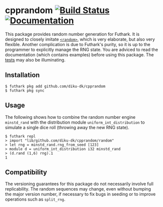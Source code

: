 # cpprandom [![Build Status](https://travis-ci.org/diku-dk/cpprandom.svg?branch=master)](https://travis-ci.org/diku-dk/cpprandom) [![Documentation](https://futhark-lang.org/pkgs/github.com/diku-dk/cpprandom/status.svg)](https://futhark-lang.org/pkgs/github.com/diku-dk/cpprandom/latest/)

This package provides random number generation for Futhark.  It is
designed to closely imitate
[`<random>`](http://www.cplusplus.com/reference/random/), which is
very elaborate, but also very flexible.  Another complication is due
to Futhark's purity, so it is up to the programmer to explicitly
manage the RNG state.  You are adviced to read the documentation
(which contains examples) before using this package.  The
[tests](lib/github.com/diku-dk/cpprandom/random_tests.fut) may also be
illuminating.

## Installation

```
$ futhark pkg add github.com/diku-dk/cpprandom
$ futhark pkg sync
```

## Usage

The following shows how to combine the random number engine
`minstd_rand` with the distribution module `uniform_int_distribution`
to simulate a single dice roll (throwing away the new RNG state).

```
$ futhark repl
> import "lib/github.com/diku-dk/cpprandom/random"
> let rng = minstd_rand.rng_from_seed [123]
> module d = uniform_int_distribution i32 minstd_rand
> (d.rand (1,6) rng).1
1
```

## Compatibility

The versioning guarantees for this package do not necessarily involve
full replicability.  The random sequences may change, even without
bumping the major version number, if necessary to fix bugs in seeding
or to improve operations such as `split_rng`.

